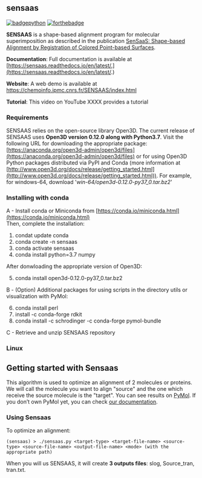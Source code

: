## sensaas


[![badgepython](https://forthebadge.com/images/badges/made-with-python.svg)](https://www.python.org/downloads/release/python-370/)  [![forthebadge](https://forthebadge.com/images/badges/built-with-science.svg)](https://chemoinfo.ipmc.cnrs.fr/)

**SENSAAS** is a shape-based alignment program for molecular superimposition as described in the publication [SenSaaS: Shape-based Alignment by Registration of Colored Point-based Surfaces](https://onlinelibrary.wiley.com/doi/full/10.1002/minf.202000081).

**Documentation**: Full documentation is available at [https://sensaas.readthedocs.io/en/latest/.](https://sensaas.readthedocs.io/en/latest/.)

**Website**: A web demo is available at https://chemoinfo.ipmc.cnrs.fr/SENSAAS/index.html

**Tutorial**: This video on YouTube XXXX provides a tutorial


### Requirements

SENSAAS relies on the open-source library Open3D. The current release of SENSAAS uses **Open3D version 0.12.0 along with Python3.7**. Visit the following URL for downloading the appropriate package: [https://anaconda.org/open3d-admin/open3d/files](https://anaconda.org/open3d-admin/open3d/files) or for using Open3D Python packages distributed via PyPI and Conda (more information at [http://www.open3d.org/docs/release/getting_started.html](http://www.open3d.org/docs/release/getting_started.html)). For example, for windows-64, download '*win-64/open3d-0.12.0-py37_0.tar.bz2*'


### Installing with conda

A - Install conda or Miniconda from [https://conda.io/miniconda.html](https://conda.io/miniconda.html)  
Then, complete the installation:

1. condat update conda
2. conda create -n sensaas
3. conda activate sensaas
4. conda install python=3.7 numpy
 
  After donwloading the appropriate version of Open3D:
  
  5. conda install open3d-0.12.0-py37_0.tar.bz2

B - (Option) Additional packages for using scripts in the directory utils or visualization with PyMol:

  6. conda install perl
  7. install -c conda-forge rdkit
  8. conda install -c schrodinger -c conda-forge pymol-bundle
  
C - Retrieve and unzip SENSAAS repository

### Linux

  

## Getting started with Sensaas  
This algorithm is used to optimize an alignment of 2 molecules or proteins. We will call the molecule you want to align "source" and the one which receive
the source molecule is the "target". You can see results on [PyMol](https://pymol.org/2/). If you don’t own PyMol yet, you can check [our documentation](lien).

### Using Sensaas
To optimize an alignment:
	
	(sensaas) > ./sensaas.py <target-type> <target-file-name> <source-type> <source-file-name> <output-file-name> <mode> (with the appropriate path)

When you will us SENSAAS, it will create **3 outputs files**: slog, Source_tran, tran.txt.
